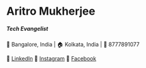 # Aritro Mukherjee
##### Tech Evangelist
:office: Bangalore, India | :house: Kolkata, India | :iphone: 8777891077

:small_blue_diamond: [LinkedIn](https://www.linkedin.com) :small_blue_diamond: [Instagram](https://www.instagram.com/aritromukherjee/) :small_blue_diamond: [Facebook](https://www.facebook.com)
